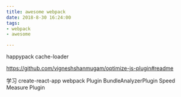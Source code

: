 ```yaml
---
title: awesome webpack
date: 2018-8-30 16:24:00
tags:
- webpack
- awesome

---
```



happypack
cache-loader

https://github.com/vigneshshanmugam/optimize-js-plugin#readme

学习 create-react-app webpack Plugin
BundleAnalyzerPlugin
Speed Measure Plugin
